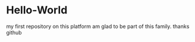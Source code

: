 # Hello-World
my first repository on this platform
am glad to be part of this family.
thanks github
